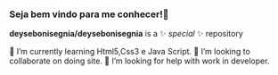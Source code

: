 ### Seja bem vindo para me conhecer!👋



  
**deysebonisegnia/deysebonisegnia** is a ✨ _special_ ✨ repository 

 🌱 I’m currently learning Html5,Css3 e Java Script.
 👯 I’m looking to collaborate on doing site.
 🤔 I’m looking for help with work in developer.
 

